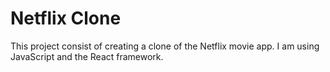 # Netflix Clone
This project consist of creating a clone of the Netflix movie app. I am using JavaScript and the React framework.
